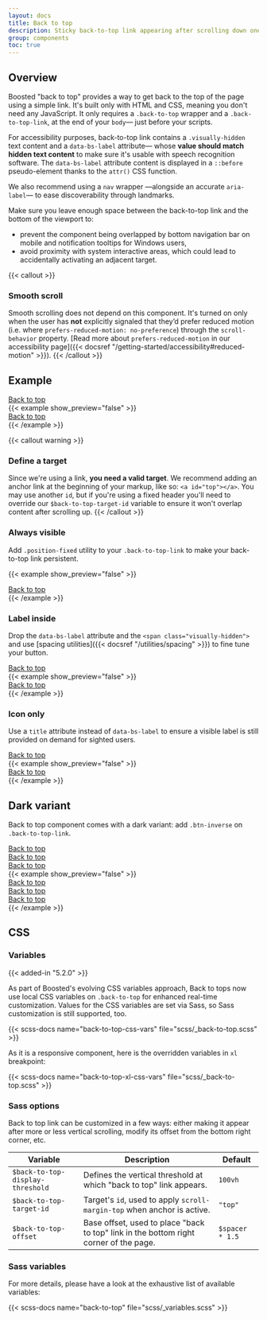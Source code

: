 ```yaml
---
layout: docs
title: Back to top
description: Sticky back-to-top link appearing after scrolling down one viewport height.
group: components
toc: true
---
```


## Overview

Boosted "back to top" provides a way to get back to the top of the page using a simple link. It's built only with HTML and CSS, meaning you don't need any JavaScript. It only requires a `.back-to-top` wrapper and a `.back-to-top-link`, at the end of your `body`— just before your scripts.

For accessibility purposes, back-to-top link contains a `.visually-hidden` text content and a `data-bs-label` attribute— whose **value should match hidden text content** to make sure it's usable with speech recognition software. The `data-bs-label` attribute content is displayed in a `::before` pseudo-element thanks to the `attr()` CSS function.

We also recommend using a `nav` wrapper —alongside an accurate `aria-label`— to ease discoverability through landmarks.

Make sure you leave enough space between the back-to-top link and the bottom of the viewport to:
- prevent the component being overlapped by bottom navigation bar on mobile and notification tooltips for Windows users,
- avoid proximity with system interactive areas, which could lead to accidentally activating an adjacent target.


{{< callout >}}
### Smooth scroll

Smooth scrolling does not depend on this component. It's turned on only when the user has **not** explicitly signaled that they’d prefer reduced motion (i.e. where `prefers-reduced-motion: no-preference`) through the `scroll-behavior` property. [Read more about `prefers-reduced-motion` in our accessibility page]({{< docsref "/getting-started/accessibility#reduced-motion" >}}).
{{< /callout >}}

## Example

<div class="bd-example">
  <nav aria-label="Standard back to top example" class="back-to-top position-static ps-5 ms-5">
    <a href="#top" class="back-to-top-link btn btn-icon btn-secondary position-relative top-0" data-bs-label="Back to top">
      <span class="visually-hidden">Back to top</span>
    </a>
  </nav>
</div>
{{< example show_preview="false" >}}
<nav aria-label="Back to top" class="back-to-top">
  <a href="#top" class="back-to-top-link btn btn-icon btn-secondary" data-bs-label="Back to top">
    <span class="visually-hidden">Back to top</span>
  </a>
</nav>
{{< /example >}}

{{< callout warning >}}
### Define a target

Since we're using a link, **you need a valid target**. We recommend adding an anchor link at the beginning of your markup, like so: `<a id="top"></a>`.
You may use another `id`, but if you're using a fixed header you'll need to override our `$back-to-top-target-id` variable to ensure it won't overlap content after scrolling up.
{{< /callout >}}

### Always visible

Add `.position-fixed` utility to your `.back-to-top-link` to make your back-to-top link persistent.

{{< example show_preview="false" >}}
<nav aria-label="Fixed back to top example" class="back-to-top">
  <a href="#top" class="back-to-top-link position-fixed btn btn-icon btn-secondary" data-bs-label="Back to top">
    <span class="visually-hidden">Back to top</span>
  </a>
</nav>
{{< /example >}}

### Label inside

Drop the `data-bs-label` attribute and the `<span class="visually-hidden">` and use [spacing utilities]({{< docsref "/utilities/spacing" >}}) to fine tune your button.

<div class="bd-example">
  <nav aria-label="Label inside back to top example" class="back-to-top position-static">
    <a href="#top" class="back-to-top-link position-static btn btn-secondary px-3">Back to top</a>
  </nav>
</div>
{{< example show_preview="false" >}}
<nav aria-label="Back to top" class="back-to-top">
  <a href="#top" class="back-to-top-link btn btn-secondary px-3">Back to top</a>
</nav>
{{< /example >}}

### Icon only

Use a `title` attribute instead of `data-bs-label` to ensure a visible label is still provided on demand for sighted users.

<div class="bd-example">
  <nav aria-label="Icon only back to top example" class="back-to-top position-static">
    <a href="#top" class="back-to-top-link position-static btn btn-icon btn-secondary" title="Back to top">
      <span class="visually-hidden">Back to top</span>
    </a>
  </nav>
</div>
{{< example show_preview="false" >}}
<nav aria-label="Back to top" class="back-to-top">
  <a href="#top" class="back-to-top-link btn btn-icon btn-secondary" title="Back to top">
    <span class="visually-hidden">Back to top</span>
  </a>
</nav>
{{< /example >}}

## Dark variant

Back to top component comes with a dark variant: add `.btn-inverse` on `.back-to-top-link`.

<div class="bd-example bg-dark d-flex gap-3 flex-wrap">
  <nav aria-label="Standard dark back to top example" class="back-to-top position-static ps-5 ms-5">
    <a href="#top" class="back-to-top-link btn btn-icon btn-secondary btn-inverse position-relative top-0" data-bs-label="Back to top">
      <span class="visually-hidden">Back to top</span>
    </a>
  </nav>
  <nav aria-label="Label inside dark back to top example" class="back-to-top position-static">
    <a href="#top" class="back-to-top-link position-static btn btn-secondary btn-inverse px-3">Back to top</a>
  </nav>
  <nav aria-label="Icon only dark back to top example" class="back-to-top position-static">
    <a href="#top" class="back-to-top-link position-static btn btn-icon btn-secondary btn-inverse" title="Back to top">
      <span class="visually-hidden">Back to top</span>
    </a>
  </nav>
</div>
{{< example show_preview="false" >}}
<nav aria-label="Back to top" class="back-to-top">
  <a href="#top" class="back-to-top-link btn btn-icon btn-secondary btn-inverse" data-bs-label="Back to top">
    <span class="visually-hidden">Back to top</span>
  </a>
</nav>
<nav aria-label="Back to top" class="back-to-top">
  <a href="#top" class="back-to-top-link btn btn-secondary btn-inverse px-3">Back to top</a>
</nav>
<nav aria-label="Back to top" class="back-to-top">
  <a href="#top" class="back-to-top-link btn btn-icon btn-secondary btn-inverse" title="Back to top">
    <span class="visually-hidden">Back to top</span>
  </a>
</nav>
{{< /example >}}

## CSS

### Variables

{{< added-in "5.2.0" >}}

As part of Boosted's evolving CSS variables approach, Back to tops now use local CSS variables on `.back-to-top` for enhanced real-time customization. Values for the CSS variables are set via Sass, so Sass customization is still supported, too.

{{< scss-docs name="back-to-top-css-vars" file="scss/_back-to-top.scss" >}}

As it is a responsive component, here is the overridden variables in `xl` breakpoint:

{{< scss-docs name="back-to-top-xl-css-vars" file="scss/_back-to-top.scss" >}}

### Sass options

Back to top link can be customized in a few ways: either making it appear after more or less vertical scrolling, modify its offset from the bottom right corner, etc.

<div class="table-responsive">
  <table class="table">
    <thead>
      <tr>
        <th>Variable</th>
        <th>Description</th>
        <th>Default</th>
      </tr>
    </thead>
    <tbody>
      <tr>
        <td><code>$back-to-top-display-threshold</code></td>
        <td>
          Defines the vertical threshold at which "back to top" link appears.
        </td>
        <td><code>100vh</code></td>
      </tr>
      <tr>
        <td><code>$back-to-top-target-id</code></td>
        <td>
          Target's <code>id</code>, used to apply <code>scroll-margin-top</code> when anchor is active.
        </td>
        <td><code>"top"</code></td>
      </tr>
      <tr>
        <td><code>$back-to-top-offset</code></td>
        <td>
          Base offset, used to place "back to top" link in the bottom right corner of the page.
        </td>
        <td><code>$spacer * 1.5</code></td>
      </tr>
    </tbody>
  </table>
</div>

### Sass variables

For more details, please have a look at the exhaustive list of available variables:

{{< scss-docs name="back-to-top" file="scss/_variables.scss" >}}
